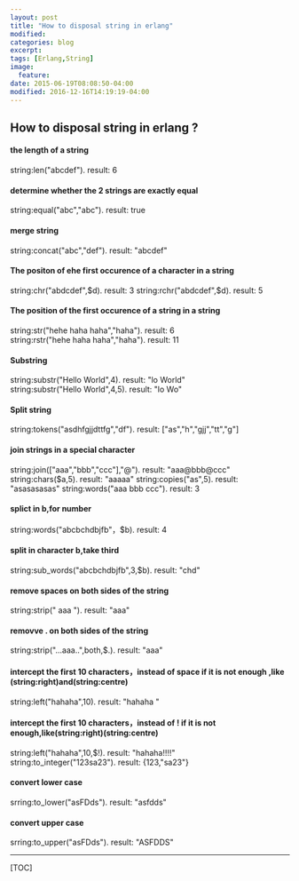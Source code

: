 ```yaml
---
layout: post
title: "How to disposal string in erlang"
modified:
categories: blog
excerpt:
tags: [Erlang,String]
image:
  feature:
date: 2015-06-19T08:08:50-04:00
modified: 2016-12-16T14:19:19-04:00
---
```




## How to disposal string in erlang ?


####    the length of a string
string:len("abcdef").	result: 6

####    determine whether the 2 strings are exactly equal
string:equal("abc","abc").	result: true

####    merge string
string:concat("abc","def").	result: "abcdef"	
####    The positon of ehe first occurence of a character in a string
string:chr("abdcdef",$d).	result: 3	
string:rchr("abdcdef",$d).	result: 5

#### The position of the first occurence of a string in a string
string:str("hehe haha haha","haha"). result: 6	
string:rstr("hehe haha haha","haha"). result: 11

#### Substring
string:substr("Hello World",4). result: "lo World"	
string:substr("Hello World",4,5). result: "lo Wo"	
#### Split string
string:tokens("asdhfgjjdttfg","df"). result: ["as","h","gjj","tt","g"]

#### join strings in a special character
string:join(["aaa","bbb","ccc"],"@"). result: "aaa@bbb@ccc"	
string:chars($a,5).	result: "aaaaa"
string:copies("as",5).	result: "asasasasas"
string:words("aaa bbb ccc").	result: 3

#### splict in b,for number
string:words("abcbchdbjfb"，$b). result: 4	
#### split in character b,take third
string:sub_words("abcbchdbjfb",3,$b). result:  "chd"	
#### remove spaces on both sides of the string 
string:strip("    aaa  ").	result:  "aaa"

#### removve . on both sides of the string 
string:strip("...aaa..",both,$.). result:  "aaa"	
#### intercept the first 10 characters，instead of space if it is not enough ,like (string:right)and(string:centre)
string:left("hahaha",10).	result:  "hahaha    "	
#### intercept the first 10 characters，instead of ! if it is not enough,like(string:right)(string:centre)
string:left("hahaha",10,$!).	result:  "hahaha!!!!"	
string:to_integer("123sa23"). result:  {123,"sa23"}

####  convert lower case
srring:to_lower("asFDds").	result:  "asfdds"	
#### convert upper case
srring:to_upper("asFDds").	result:  "ASFDDS"	



-------

[TOC]


